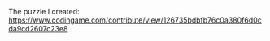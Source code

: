 The puzzle I created:
https://www.codingame.com/contribute/view/126735bdbfb76c0a380f6d0cda9cd2607c23e8

